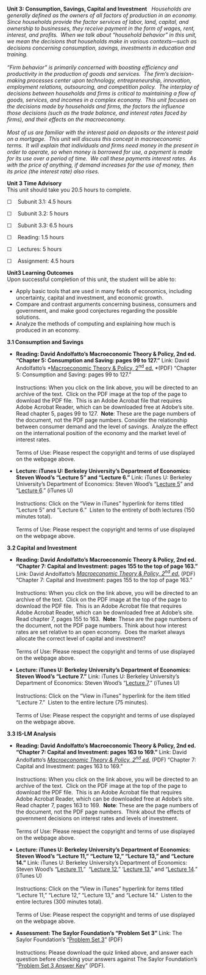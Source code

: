 **Unit 3: Consumption, Savings, Capital and Investment** <span
id="3"></span> 
*Households are generally defined as the owners of all factors of
production in an economy.  Since households provide the factor services
of labor, land, capital, and ownership to businesses, they receive
payment in the form of wages, rent, interest, and profits.  When we talk
about “household behavior” in this unit, we mean the decisions that
households make in various contexts—such as decisions concerning
consumption, savings, investments in education and training.*  
    
 *“Firm behavior” is primarily concerned with boosting efficiency and
productivity in the production of goods and services.  The firm’s
decision-making processes center upon technology, entrepreneurship,
innovation, employment relations, outsourcing, and competition policy. 
The interplay of decisions between households and firms is critical to
maintaining a flow of goods, services, and incomes in a complex
economy.  This unit focuses on the decisions made by households and
firms, the factors the influence those decisions (such as the trade
balance, and interest rates faced by firms), and their effects on the
macroeconomy.*  
    
 *Most of us are familiar with the interest paid on deposits or the
interest paid on a mortgage.  This unit will discuss this concept in
macroeconomic terms.  It will explain that individuals and firms need
money in the present in order to operate, so when money is borrowed for
use, a payment is made for its use over a period of time.  We call these
payments interest rates.  As with the price of anything, if demand
increases for the use of money, then its price (the interest rate) also
rises.*

**Unit 3 Time Advisory**  
This unit should take you 20.5 hours to complete.  
  
 ☐    Subunit 3.1: 4.5 hours  
  
 ☐    Subunit 3.2: 5 hours  
  
 ☐    Subunit 3.3: 6.5 hours
  
 ☐    Reading: 1.5 hours  
  
 ☐    Lectures: 5 hours

☐    Assignment: 4.5 hours

**Unit3 Learning Outcomes**  
Upon successful completion of this unit, the student will be able to:  
  
-   Apply basic tools that are used in many fields of economics,
    including uncertainty, capital and investment, and economic growth.
-   Compare and contrast arguments concerning business, consumers and
    government, and make good conjectures regarding the possible
    solutions.
-   Analyze the methods of computing and explaining how much is produced
    in an economy.

**3.1 Consumption and Savings** <span id="3.1"></span> 
-   **Reading: David Andolfatto’s Macroeconomic Theory & Policy, 2nd ed.
    “Chapter 5: Consumption and Saving: pages 99 to 127.”**
    Link: David Andolfatto’s *[Macroeconomic Theory & Policy,
    2<sup>nd</sup> ed.](http://mpra.ub.uni-muenchen.de/6403/) *(PDF)
    “Chapter 5: Consumption and Saving: pages 99 to 127.”  
        
     Instructions: When you click on the link above, you will be
    directed to an archive of the text.  Click on the PDF image at the
    top of the page to download the PDF file.  This is an Adobe Acrobat
    file that requires Adobe Acrobat Reader, which can be downloaded
    free at Adobe’s site.  Read chapter 5, pages 99 to 127.  **Note**:
    These are the page numbers of the document, not the PDF page
    numbers. Consider the relationship between consumer demand and the
    level of savings.  Analyze the effect on the international position
    of the economy and the market level of interest rates.  
        
     Terms of Use: Please respect the copyright and terms of use
    displayed on the webpage above.

-   **Lecture: iTunes U: Berkeley University’s Department of Economics:
    Steven Wood’s “Lecture 5” and “Lecture 6.”**
    Link: iTunes U: Berkeley University’s Department of Economics:
    Steven Wood’s “[Lecture
    5](http://itunes.apple.com/us/itunes-u/economics-100b-001-spring/id438300922)”
    and “[Lecture
    6](http://itunes.apple.com/us/itunes-u/economics-100b-001-spring/id438300922).”
    (iTunes U)  
        
     Instructions: Click on the “View in iTunes” hyperlink for items
    titled “Lecture 5” and “Lecture 6.”  Listen to the entirety of both
    lectures (150 minutes total).  
        
     Terms of Use: Please respect the copyright and terms of use
    displayed on the webpage above.

**3.2 Capital and Investment** <span id="3.2"></span> 
-   **Reading: David Andolfatto’s Macroeconomic Theory & Policy, 2nd ed.
    “Chapter 7: Capital and Investment: pages 155 to the top of page
    163.”**
    Link: David Andolfatto’s *[Macroeconomic Theory & Policy,
    2<sup>nd</sup> ed.](http://mpra.ub.uni-muenchen.de/6403/)* (PDF)
    “Chapter 7: Capital and Investment: pages 155 to the top of page
    163.”  
        
     Instructions: When you click on the link above, you will be
    directed to an archive of the text.  Click on the PDF image at the
    top of the page to download the PDF file.  This is an Adobe Acrobat
    file that requires Adobe Acrobat Reader, which can be downloaded
    free at Adobe’s site.  Read chapter 7, pages 155 to 163.  **Note**:
    These are the page numbers of the document, not the PDF page
    numbers. Think about how interest rates are set relative to an open
    economy.  Does the market always allocate the correct level of
    capital and investment?  
        
     Terms of Use: Please respect the copyright and terms of use
    displayed on the webpage above.

-   **Lecture: iTunes U: Berkeley University’s Department of Economics:
    Steven Wood’s “Lecture 7.”**
    Link: iTunes U: Berkeley University’s Department of Economics:
    Steven Wood’s “[Lecture
    7](http://itunes.apple.com/us/itunes-u/economics-100b-001-spring/id438300922).”
    (iTunes U)  
        
     Instructions: Click on the “View in iTunes” hyperlink for the item
    titled “Lecture 7.”  Listen to the entire lecture (75 minutes).  
        
     Terms of Use: Please respect the copyright and terms of use
    displayed on the webpage above.

**3.3 IS-LM Analysis** <span id="3.3"></span> 
-   **Reading: David Andolfatto’s Macroeconomic Theory & Policy, 2nd ed.
    “Chapter 7: Capital and Investment: pages 163 to 169.”**
    Link: David Andolfatto’s *[Macroeconomic Theory & Policy,
    2<sup>nd</sup> ed.](http://mpra.ub.uni-muenchen.de/6403/)* (PDF)
    “Chapter 7: Capital and Investment: pages 163 to 169.”  
        
     Instructions: When you click on the link above, you will be
    directed to an archive of the text.  Click on the PDF image at the
    top of the page to download the PDF file.  This is an Adobe Acrobat
    file that requires Adobe Acrobat Reader, which can be downloaded
    free at Adobe’s site.  Read chapter 7, pages 163 to 169.  **Note**:
    These are the page numbers of the document, not the PDF page
    numbers.  Think about the effects of government decisions on
    interest rates and levels of investment.  
        
     Terms of Use: Please respect the copyright and terms of use
    displayed on the webpage above.

-   **Lecture: iTunes U: Berkeley University’s Department of Economics:
    Steven Wood’s “Lecture 11,” “Lecture 12,” “Lecture 13,” and “Lecture
    14.”**
    Link: iTunes U: Berkeley University’s Department of Economics:
    Steven Wood’s “[Lecture
    11](http://itunes.apple.com/us/itunes-u/economics-100b-001-spring/id438300922),” 
    “[Lecture
    12](http://itunes.apple.com/us/itunes-u/economics-100b-001-spring/id438300922),”
    ‘[Lecture
    13](http://itunes.apple.com/us/itunes-u/economics-100b-001-spring/id438300922),”
    and “[Lecture
    14](http://itunes.apple.com/us/itunes-u/economics-100b-001-spring/id438300922).”
    (iTunes U)  
        
     Instructions: Click on the “View in iTunes” hyperlink for items
    titled “Lecture 11,” “Lecture 12,” “Lecture 13,” and “Lecture 14.” 
    Listen to the entire lectures (300 minutes total).  
        
     Terms of Use: Please respect the copyright and terms of use
    displayed on the webpage above.

-   **Assessment: The Saylor Foundation’s “Problem Set 3”**
    Link: The Saylor Foundation’s “[Problem Set
    3](http://www.saylor.org/site/wp-content/uploads/2011/11/ECON202-Problem-Set-Unit-3.pdf)”
    (PDF)  
        
     Instructions: Please download the quiz linked above, and answer
    each question before checking your answers against The Saylor
    Foundation’s “[Problem Set 3 Answer
    Key](http://www.saylor.org/site/wp-content/uploads/2011/11/ECON202-Problem-Set-Unit-3-Answer-Key.docx.pdf)”
    (PDF).


